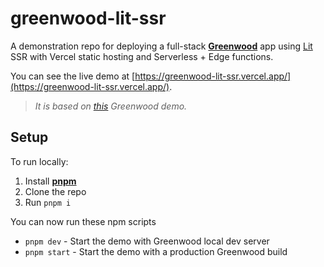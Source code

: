 # greenwood-lit-ssr

A demonstration repo for deploying a full-stack [**Greenwood**](https://www.greenwoodjs.dev/) app using [Lit](https://lit.dev/) SSR with Vercel static hosting and Serverless + Edge functions.

You can see the live demo at [https://greenwood-lit-ssr.vercel.app/](https://greenwood-lit-ssr.vercel.app/).

> _It is based on [this](https://github.com/ProjectEvergreen/greenwood-demo-adapter-vercel) Greenwood demo._

## Setup

To run locally:
1. Install [**pnpm**](https://pnpm.io/installation)
1. Clone the repo
1. Run `pnpm i`

You can now run these npm scripts
- `pnpm dev` - Start the demo with Greenwood local dev server
- `pnpm start` - Start the demo with a production Greenwood build